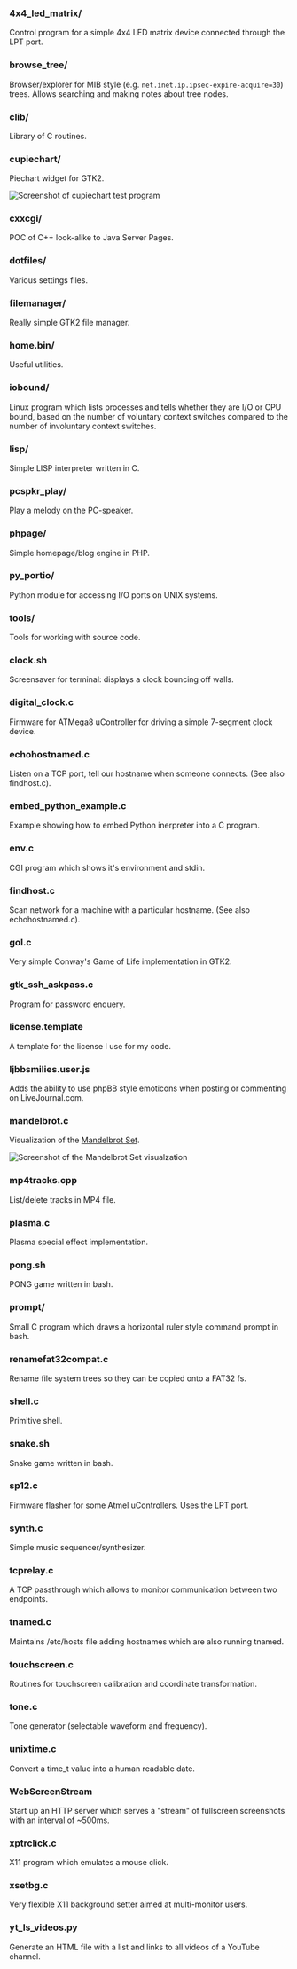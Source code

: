 ### 4x4_led_matrix/
Control program for a simple 4x4 LED matrix device connected through the LPT port.
### browse_tree/
Browser/explorer for MIB style (e.g. `net.inet.ip.ipsec-expire-acquire=30`) trees. Allows searching and making notes about tree nodes.
### clib/
Library of C routines.
### cupiechart/
Piechart widget for GTK2.

![Screenshot of cupiechart test program](https://raw.githubusercontent.com/S010/misc/master/cupiechart/screenshot.png)
### cxxcgi/
POC of C++ look-alike to Java Server Pages.
### dotfiles/
Various settings files.
### filemanager/
Really simple GTK2 file manager.
### home.bin/
Useful utilities.
### iobound/
Linux program which lists processes and tells whether they are I/O or CPU
bound, based on the number of voluntary context switches compared to the number
of involuntary context switches.
### lisp/
Simple LISP interpreter written in C.
### pcspkr_play/
Play a melody on the PC-speaker.
### phpage/
Simple homepage/blog engine in PHP.
### py_portio/
Python module for accessing I/O ports on UNIX systems.
### tools/
Tools for working with source code.
### clock.sh
Screensaver for terminal: displays a clock bouncing off walls.
### digital_clock.c
Firmware for ATMega8 uController for driving a simple 7-segment clock device.
### echohostnamed.c
Listen on a TCP port, tell our hostname when someone connects. (See also findhost.c).
### embed_python_example.c
Example showing how to embed Python inerpreter into a C program.
### env.c
CGI program which shows it's environment and stdin.
### findhost.c
Scan network for a machine with a particular hostname. (See also echohostnamed.c).
### gol.c
Very simple Conway's Game of Life implementation in GTK2.
### gtk_ssh_askpass.c
Program for password enquery.
### license.template
A template for the license I use for my code.
### ljbbsmilies.user.js
Adds the ability to use phpBB style emoticons when posting or commenting on LiveJournal.com.
### mandelbrot.c
Visualization of the [Mandelbrot Set](http://en.wikipedia.org/wiki/Mandelbrot_set).

![Screenshot of the Mandelbrot Set visualzation](https://raw.githubusercontent.com/S010/misc/master/mandelbrot.png)
### mp4tracks.cpp
List/delete tracks in MP4 file.
### plasma.c
Plasma special effect implementation.
### pong.sh
PONG game written in bash.
### prompt/
Small C program which draws a horizontal ruler style command prompt in bash.
### renamefat32compat.c
Rename file system trees so they can be copied onto a FAT32 fs.
### shell.c
Primitive shell.
### snake.sh
Snake game written in bash.
### sp12.c
Firmware flasher for some Atmel uControllers. Uses the LPT port.
### synth.c
Simple music sequencer/synthesizer.
### tcprelay.c
A TCP passthrough which allows to monitor communication between two endpoints.
### tnamed.c
Maintains /etc/hosts file adding hostnames which are also running tnamed.
### touchscreen.c
Routines for touchscreen calibration and coordinate transformation.
### tone.c
Tone generator (selectable waveform and frequency).
### unixtime.c
Convert a time_t value into a human readable date.
### WebScreenStream
Start up an HTTP server which serves a "stream" of fullscreen screenshots with
an interval of ~500ms.
### xptrclick.c
X11 program which emulates a mouse click.
### xsetbg.c
Very flexible X11 background setter aimed at multi-monitor users.
### yt_ls_videos.py
Generate an HTML file with a list and links to all videos of a YouTube channel.
